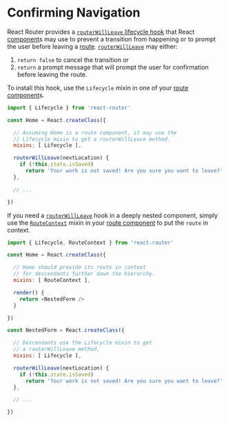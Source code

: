 # Confirming Navigation

React Router provides a [`routerWillLeave` lifecycle hook](/docs/Glossary.md#routehook) that React [component](/docs/Glossary.md#component)s may use to prevent a transition from happening or to prompt the user before leaving a [route](/docs/Glossary.md#route). [`routerWillLeave`](/docs/API.md#routerwillleavenextlocation) may either:  

1. `return false` to cancel the transition or
2. `return` a prompt message that will prompt the user for confirmation before leaving the route.

To install this hook, use the `Lifecycle` mixin in one of your [route component](/docs/Glossary.md#routecomponent)s.

```js
import { Lifecycle } from 'react-router'

const Home = React.createClass({

  // Assuming Home is a route component, it may use the
  // Lifecycle mixin to get a routerWillLeave method.
  mixins: [ Lifecycle ],

  routerWillLeave(nextLocation) {
    if (!this.state.isSaved)
      return 'Your work is not saved! Are you sure you want to leave?'
  },

  // ...

})
```

If you need a [`routerWillLeave`](/docs/API.md#routerwillleavenextlocation) hook in a deeply nested component, simply use the [`RouteContext`](/docs/API.md#routecontext-mixin) mixin in your [route component](/docs/Glossary.md#routecomponent) to put the `route` in context.

```js
import { Lifecycle, RouteContext } from 'react-router'

const Home = React.createClass({

  // Home should provide its route in context
  // for descendants further down the hierarchy.
  mixins: [ RouteContext ],

  render() {
    return <NestedForm />
  }

})

const NestedForm = React.createClass({

  // Descendants use the Lifecycle mixin to get
  // a routerWillLeave method.
  mixins: [ Lifecycle ],

  routerWillLeave(nextLocation) {
    if (!this.state.isSaved)
      return 'Your work is not saved! Are you sure you want to leave?'
  },

  // ...

})
```
